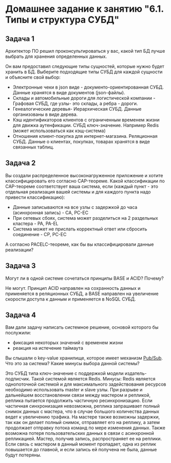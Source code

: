 # Домашнее задание к занятию "6.1. Типы и структура СУБД"

## Задача 1

Архитектор ПО решил проконсультироваться у вас, какой тип БД 
лучше выбрать для хранения определенных данных.

Он вам предоставил следующие типы сущностей, которые нужно будет хранить в БД. Выберите подходящие типы СУБД для каждой сущности и объясните свой выбор:

- Электронные чеки в json виде - документо-ориентированная СУБД. Данные хранятся в виде документов (json-файлы).  
- Склады и автомобильные дороги для логистической компании - Графовая СУБД, где узлы- это склады, а ребра - дороги.  
- Генеалогические деревья- Иерархическая СУБД. Данные организованы в виде дерева.  
- Кэш идентификаторов клиентов с ограниченным временем жизни для движка аутенфикации. СУБД ключ-значение. Например Redis (может использоваться как кэщ-система)  
- Отношения клиент-покупка для интернет-магазина. Реляционная СУБД. Данные о клиентах, покупках, товарах хранятся в виде связанных таблиц.  


## Задача 2

Вы создали распределенное высоконагруженное приложение и хотите классифицировать его согласно 
CAP-теореме. Какой классификации по CAP-теореме соответствует ваша система, если 
(каждый пункт - это отдельная реализация вашей системы и для каждого пункта надо привести классификацию):

- Данные записываются на все узлы с задержкой до часа (асинхронная запись) - CA, PC-EC
- При сетевых сбоях, система может разделиться на 2 раздельных кластера - PA, PA-EL
- Система может не прислать корректный ответ или сбросить соединение - CP, PC-EC

А согласно PACELC-теореме, как бы вы классифицировали данные реализации?

## Задача 3

Могут ли в одной системе сочетаться принципы BASE и ACID? Почему?

Не могут. Принцип ACID направлен на сохранность данных и применяется в реляционных СУБД, а BASE направлен на увеличение скорости доступа к данным и применяется в NoSQL СУБД.  

## Задача 4

Вам дали задачу написать системное решение, основой которого бы послужили:

- фиксация некоторых значений с временем жизни
- реакция на истечение таймаута

Вы слышали о key-value хранилище, которое имеет механизм [Pub/Sub](https://habr.com/ru/post/278237/). 
Что это за система? Какие минусы выбора данной системы?

Это СУБД типа ключ-значение с поддержкой модели издатель-подписчик. Такой системой является Redis. 
Минусы:
Redis  является однопоточной системой и для максимального задействования ресурсов необходимо использовать master и  slave узлы. При разрыве и дальнейшем
восстановлении связи между мастером и репликой, реплика пытается продолжить частичную ресинхронизацию. Если частичная синхронизация невозможна, реплика запрашивает 
полный снимок данных с мастера, что в случае большого количества данных ведет к увеличению трафика. На мастере также возможны задержки, так как он делает полный снимок, отправляет
его на реплику, а затем продолжает отправку потока команд по мере изменения данных.
Также возможна потеря пользовательских данных в связи с асинхронной репликацией. Мастер, получив запись, распространяет ее на реплики. Если связь с мастером в данный момент пропадает,
одна из реплик повышается до главной, и если запись ей получена не была, данные будут потеряны.

